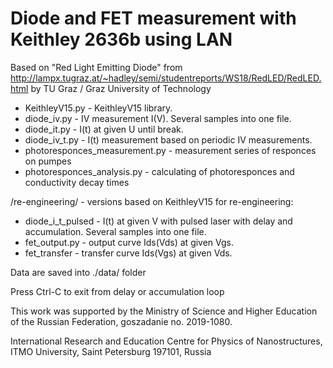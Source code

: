 # Diode and FET measurement with Keithley 2636b using LAN

Based on "Red Light Emitting Diode" from http://lampx.tugraz.at/~hadley/semi/studentreports/WS18/RedLED/RedLED.html
by TU Graz / Graz University of Technology


* KeithleyV15.py - KeithleyV15 library.
* diode_iv.py - IV measurement I(V). Several samples into one file.
* diode_it.py - I(t) at given U until break.
* diode_iv_t.py - I(t) measurement based on periodic IV measurements.
* photoresponces_measurement.py - measurement series of responces on pumpes
* photoresponces_analysis.py - calculating of photoresponces and conductivity decay times


/re-engineering/ - versions based on KeithleyV15 for re-engineering:
* diode_i_t_pulsed - I(t)  at given V with pulsed laser with delay and accumulation.  Several samples into one file.
* fet_output.py - output curve Ids(Vds) at given Vgs.
* fet_transfer - transfer curve Ids(Vgs) at given Vds.

Data are saved into ./data/ folder

Press Ctrl-C to exit from delay or accumulation loop

This work was supported by the Ministry of Science and Higher Education of the Russian Federation, goszаdanie no. 2019-1080.

International Research and Education Centre for Physics of Nanostructures, ITMO University, Saint Petersburg 197101, Russia